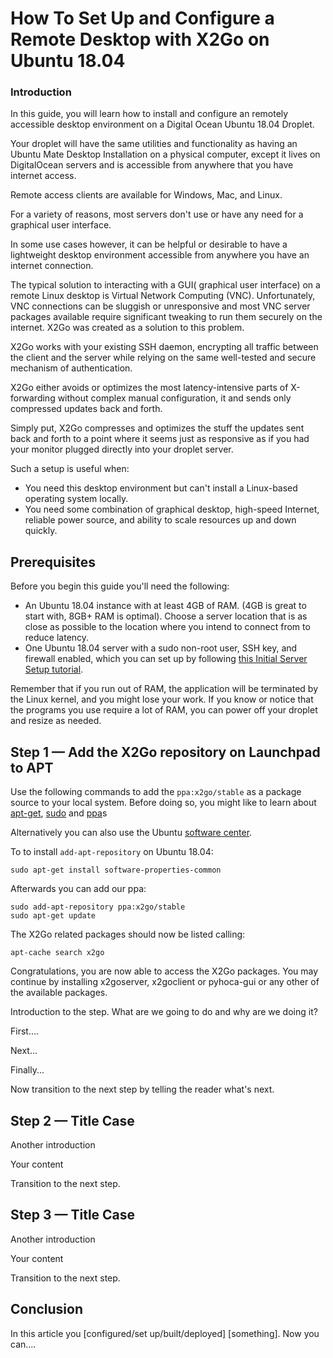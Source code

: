 # How To Set Up and Configure a Remote Desktop with X2Go on Ubuntu 18.04

### Introduction

In this guide, you will learn how to install and configure an remotely accessible desktop environment on a Digital Ocean Ubuntu 18.04 Droplet. 

Your droplet will have the same utilities and functionality as having an Ubuntu Mate Desktop Installation on a physical computer, except it lives on DigitalOcean servers and is accessible from anywhere that you have internet access. 

Remote access clients are available for Windows, Mac, and Linux.

For a variety of reasons, most servers don't use or have any need for a graphical user interface.

In some use cases however, it can be helpful or desirable to have a lightweight desktop environment accessible from anywhere you have an internet connection.

The typical solution to interacting with a GUI( graphical user interface) on a remote Linux desktop is Virtual Network Computing (VNC). Unfortunately, VNC connections can be sluggish or unresponsive and most VNC server packages available require significant tweaking to run them securely on the internet. X2Go was created as a solution to this problem. 

X2Go works with your existing SSH daemon, encrypting all traffic between the client and the server while relying on the same well-tested and secure mechanism of authentication.

X2Go either avoids or optimizes the most latency-intensive parts of X-forwarding without complex manual configuration, it and sends only compressed updates back and forth.

Simply put, X2Go compresses and optimizes the stuff the updates sent back and forth to a point where it seems just as responsive as if you had your monitor plugged directly into your droplet server. 

 Such a setup is useful when:

- You need this desktop environment but can't install a Linux-based operating system locally.
- You need some combination of graphical desktop, high-speed Internet, reliable power source, and ability to scale resources up and down quickly.


## Prerequisites

Before you begin this guide you'll need the following:

- An Ubuntu 18.04 instance with at least 4GB of RAM. (4GB is great to start with, 8GB+ RAM is optimal). 
  Choose a server location that is as close as possible to the location where you intend to connect from to reduce latency.
- One Ubuntu 18.04 server with a sudo non-root user, SSH key, and firewall enabled, which you can set up by following [this Initial Server Setup tutorial](https://www.digitalocean.com/community/tutorials/initial-server-setup-with-ubuntu-16-04).

Remember that if you run out of RAM, the application will be terminated by the Linux kernel, and you might lose your work. If you know or notice that the programs you use require a lot of RAM, you can power off your droplet and resize as needed.

## Step 1 — Add the X2Go repository on Launchpad to APT

Use the following commands to add the `ppa:x2go/stable` as a package source to your local system. Before doing so, you might like to learn about [apt-get](https://help.ubuntu.com/community/AptGet), [sudo](https://help.ubuntu.com/community/RootSudo) and [ppa](https://help.ubuntu.com/community/Repositories/CommandLine#Adding_Launchpad_PPA_Repositories)s

Alternatively you can also use the Ubuntu [software center](https://help.ubuntu.com/community/Repositories/Ubuntu#Adding_PPAs).


To to install `add-apt-repository` on Ubuntu 18.04:

```
sudo apt-get install software-properties-common
```

Afterwards you can add our ppa:

```
sudo add-apt-repository ppa:x2go/stable
sudo apt-get update
```

The X2Go related packages should now be listed calling:

```
apt-cache search x2go
```

Congratulations, you are now able to access the X2Go packages. You may continue by installing x2goserver, x2goclient or pyhoca-gui or any other of the available packages.

Introduction to the step. What are we going to do and why are we doing it?

First....

Next...

Finally...

Now transition to the next step by telling the reader what's next.

## Step 2 — Title Case

Another introduction

Your content

Transition to the next step.

## Step 3 — Title Case

Another introduction

Your content

Transition to the next step.

## Conclusion

In this article you [configured/set up/built/deployed] [something]. Now you can....
